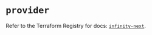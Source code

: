# `provider`

Refer to the Terraform Registry for docs: [`infinity-next`](https://registry.terraform.io/providers/checkpointsw/infinity-next/1.2.0/docs).
